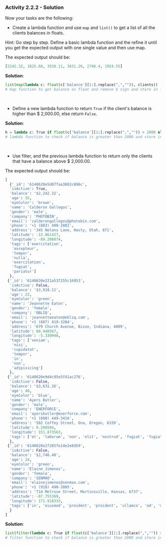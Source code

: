 ### Activity 2.2.2 - Solution

Now your tasks are the following:

- Create a lambda function and use `map` and `list()` to get a list of all the clients balances in floats.

Hint: Go step by step. Define a basic lambda function and the refine it until you get the expected output with one single value and then use map.

The expected output should be:

```python
[2242.32, 1825.68, 3918.11, 3631.26, 2746.4, 1924.55]
```

**Solution**:

```python
list(map(lambda c: float(c['balance'][1:].replace(",","")), clients))
# map function to get balance as float and remove $ sign and store in list and print list as output
```

<br>

- Define a new lambda function to return `True` if the client's balance is higher than $ 2,000.00, else return `False`.

**Solution**:

```python
h = lambda c: True if float(c['balance'][1:].replace(",","")) > 2000 else False
# lambda function to check if balance is greater than 2000 and store in list and print list as output
```

<br>

- Use filter, and the previous lambda function to return only the clients that have a balance above $ 2,000.00.

The expected output should be:

```python
[
  {'_id': '6140620e5d07faa3802c896c',
  'isActive': True,
  'balance': '$2,242.32',
  'age': 35,
  'eyeColor': 'brown',
  'name': 'Calderon Gallegos',
  'gender': 'male',
  'company': 'PHOTOBIN',
  'email': 'calderongallegos@photobin.com',
  'phone': '+1 (883) 400-2802',
  'address': '345 Nolans Lane, Hasty, Utah, 871',
  'latitude': -13.061427,
  'longitude': -89.208874,
  'tags': ['exercitation',
   'excepteur',
   'tempor',
   'nulla',
   'exercitation',
   'fugiat',
   'pariatur']
  },
 {'_id': '6140620e221a537155c16953',
  'isActive': False,
  'balance': '$3,918.11',
  'age': 23,
  'eyeColor': 'green',
  'name': 'Jeannette Eaton',
  'gender': 'female',
  'company': 'OBLIQ',
  'email': 'jeannetteeaton@obliq.com',
  'phone': '+1 (807) 419-3284',
  'address': '679 Church Avenue, Bison, Indiana, 4009',
  'latitude': 60.948567,
  'longitude': -5.330948,
  'tags': ['veniam',
   'nisi',
   'cupidatat',
   'tempor',
   'in',
   'non',
   'adipisicing']
  },
 {'_id': '6140620e9d4c95e5f41ac276',
  'isActive': False,
  'balance': '$3,631.26',
  'age': 40,
  'eyeColor': 'blue',
  'name': 'Ayers Butler',
  'gender': 'male',
  'company': 'ENERFORCE',
  'email': 'ayersbutler@enerforce.com',
  'phone': '+1 (890) 449-3416',
  'address': '582 Coffey Street, Ona, Oregon, 6339',
  'latitude': 9.206504,
  'longitude': 151.873563,
  'tags': ['et', 'laborum', 'non', 'elit', 'nostrud', 'fugiat', 'fugiat']
  },
 {'_id': '6140620e27285fe14e2e8d59',
  'isActive': False,
  'balance': '$2,746.40',
  'age': 24,
  'eyeColor': 'green',
  'name': 'Elaine Jimenez',
  'gender': 'female',
  'company': 'SENMAO',
  'email': 'elainejimenez@senmao.com',
  'phone': '+1 (918) 490-3805',
  'address': '714 Melrose Street, Martinsville, Kansas, 6737',
  'latitude': -87.755369,
  'longitude': 171.918333,
  'tags': ['in', 'eiusmod', 'proident', 'proident', 'ullamco', 'ad', 'minim']
  }
]
```

**Solution**:

```python
list(filter(lambda c: True if float(c['balance'][1:].replace(",","")) > 2000 else False,clients))
# filter function to check if balance is greater than 2000 and store in list and print list as output
```
